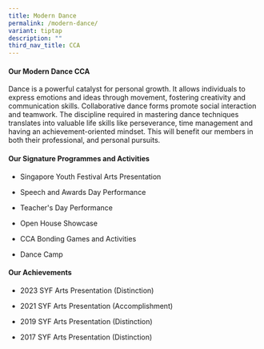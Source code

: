 ```yaml
---
title: Modern Dance
permalink: /modern-dance/
variant: tiptap
description: ""
third_nav_title: CCA
---
```

<h4><strong>Our Modern Dance CCA</strong></h4>
<p>Dance is a powerful catalyst for personal growth. It allows individuals
to express emotions and ideas through movement, fostering creativity and
communication skills. Collaborative dance forms promote social interaction
and teamwork. The discipline required in mastering dance techniques translates
into valuable life skills like perseverance, time management and having
an achievement-oriented mindset. This will benefit our members in both
their professional, and personal pursuits.</p>
<h4><strong>Our Signature Programmes and Activities</strong></h4>
<ul data-tight="true" class="tight">
<li>
<p>Singapore Youth Festival Arts Presentation&nbsp;</p>
</li>
<li>
<p>Speech and Awards Day Performance</p>
</li>
<li>
<p>Teacher's Day Performance&nbsp;</p>
</li>
<li>
<p>Open House Showcase</p>
</li>
<li>
<p>CCA Bonding Games and Activities</p>
</li>
<li>
<p>Dance Camp&nbsp;</p>
</li>
</ul>
<h4><strong>Our Achievements</strong></h4>
<ul data-tight="true" class="tight">
<li>
<p>2023 SYF Arts Presentation (Distinction)</p>
</li>
<li>
<p>2021 SYF Arts Presentation (Accomplishment)</p>
</li>
<li>
<p>2019 SYF Arts Presentation (Distinction)</p>
</li>
<li>
<p>2017 SYF Arts Presentation (Distinction)</p>
</li>
</ul>
<p></p>